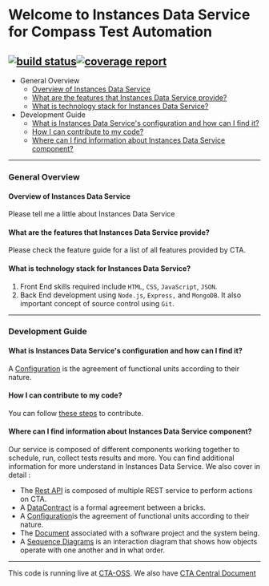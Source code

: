 # Welcome to Instances Data Service for Compass Test Automation
[![build status](https://git.sami.int.thomsonreuters.com/compass/cta-app-instancedataservice/badges/master/build.svg)](https://git.sami.int.thomsonreuters.com/compass/cta-app-instancedataservice/commits/master)[![coverage report](https://git.sami.int.thomsonreuters.com/compass/cta-app-instancedataservice/badges/master/coverage.svg)](https://git.sami.int.thomsonreuters.com/compass/cta-app-instancedataservice/commits/master)
------
* General Overview
  * [Overview of Instances Data Service ](#overview-of-instances-data-service)
  * [What are the features that Instances Data Service provide?](#what-are-the-features-that-instances-data-service-provide?)
  * [What is technology stack for Instances Data Service?](#what-is-technology-stack-for-instances-data-service?)
* Development Guide
  * [What is Instances Data Service's configuration and how can I find it?](#what-is-instances-data-service's-configuration-and-how-can-i-find-it?)
  * [How I can contribute to my code?](#how-i-can-contribute-to-my-code?)
  * [Where can I find information about Instances Data Service component?](#where-can-i-find-information-about-instances-data-service-component?)

------

### General Overview

#### Overview of Instances Data Service
Please tell me a little about Instances Data Service

#### What are the features that Instances Data Service provide?
Please check the feature guide for a list of all features provided by CTA.

#### What is technology stack for Instances Data Service?
 1. Front End skills required include `HTML`, `CSS`, `JavaScript`, `JSON`. 
 2. Back End development using `Node.js`, `Express,` and `MongoDB`. It also important concept of source control using `Git`.
  
------

### Development Guide

#### What is Instances Data Service's configuration and how can I find it?
A [Configuration](https://git.sami.int.thomsonreuters.com/compass/cta-app-instancesdataservice/wikis/configuration) is the agreement of functional units according to their nature.

#### How I can contribute to my code?
You can follow [these steps](https://git.sami.int.thomsonreuters.com/compass/cta/blob/master/contributing.md) to contribute.

#### Where can I find information about Instances Data Service component?
Our service is composed of different components working together to schedule, run, collect tests results and more. You can find additional information for more understand in Instances Data Service.
We also cover in detail :
* The [Rest API](https://git.sami.int.thomsonreuters.com/compass/cta-app-instancedataservice/wikis/restapi) is composed of multiple REST service to perform actions on CTA.
* A [DataContract](https://git.sami.int.thomsonreuters.com/compass/cta-app-instancedataservice/wikis/datacontract) is a formal agreement between a bricks.
* A [Configuration](https://git.sami.int.thomsonreuters.com/compass/cta-app-instancedataservice/wikis/configuration)is the agreement of functional units according to their nature.
* The [Document](https://git.sami.int.thomsonreuters.com/compass/cta-app-instancedataservice/wikis/document) associated with a software project and the system being.
* A [Sequence Diagrams](https://git.sami.int.thomsonreuters.com/compass/cta-app-instancesdataservice/wikis/sequencediagram) is an interaction diagram that shows how objects operate with one another and in what order.


------

This code is running live at [CTA-OSS](https://www.). We also have [CTA Central Document](https://git.sami.int.thomsonreuters.com/compass/cta) 


